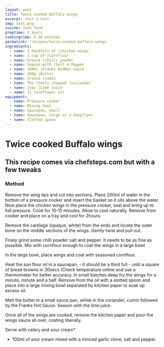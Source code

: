 ```yaml
---
layout: post
title: Twice cooked Buffalo wings
excerpt: Just a test
img: test.png
cusine: Junk food
preptime: 3 hours
cookingtime: 5-10 minutes
permalink: /recipes/twice-cooked-buffalo-wings
ingredients:
  - name: 2 handfuls of |chicken wings
  - name: 1 cup of |Cornflour
  - name: Ground |chilli powder
  - name: Season with |Salt & Pepper
  - name: 100ml |Franks RedHot sauce
  - name: 100g |Butter
  - name: Ground |cumin
  - name: Tbs finely chopped |coriander
  - name: 1tbs |Lime juice
  - name: 1l |sunflower oil
equipment:
  - name: Pressure cooker
  - name: Mixing bowl
  - name: Saucepan, small
  - name: Saucepan, large or a deepfryer
  - name: Slotted spoon
---
```


# Twice cooked Buffalo wings

## This recipe comes via chefsteps.com but with a few tweaks

### Method

Remove the wing tips and cut into sections. Place 200ml of water in the bottom of a pressure cooker and insert the basket so it sits above the water. Now place the chicken wings in the pressure cooker, seal and bring up to full pressure. Cook for 10-15 minutes. Allow to cool naturally. Remove from cooker and place on a tray and cool for 2hours.

Remove the cartilage (opaque, white) from the ends and locate the outer bone on the middle sections of the wings. Gently twist and pull out.

Finely grind some chilli powder salt and pepper. It needs to be as fine as possible. Mix with cornflour enough to coat the wings in a large bowl.

In the large bowl, place wings and coat with seasoned cornflour.

Heat the sun flour oil in a saucepan, - it should be a third full - until a square of bread browns in 30secs (Check temperature online and use a thermometer for better accuracy. In small batches deep fry the wings for a minute, minute and a half. Remove from the oil with a slotted spoon and place into a large mixing bowl separated by kitchen paper to soak up excess oil.

Melt the butter in a small sauce pan, whisk in the coriander, cumin followed by the Franks Hot Sauce. Season with the lime juice.

Once all of the wings are cooked, remove the kitchen paper and pour the wings sauce all over, coating liberally.

Serve with celery and sour cream*


* 100ml of sour cream mixed with a minced garlic clove, salt and pepper.